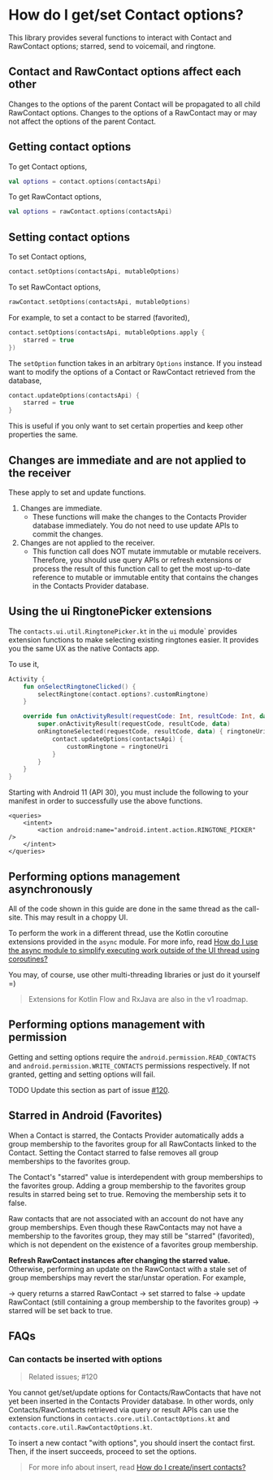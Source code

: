 # How do I get/set Contact options?

This library provides several functions to interact with Contact and RawContact options;
starred, send to voicemail, and ringtone.

## Contact and RawContact options affect each other

Changes to the options of the parent Contact will be propagated to all child RawContact options.
Changes to the options of a RawContact may or may not affect the options of the parent Contact.

## Getting contact options

To get Contact options,

```kotlin
val options = contact.options(contactsApi)
```

To get RawContact options,

```kotlin
val options = rawContact.options(contactsApi)
```

## Setting contact options

To set Contact options,

```kotlin
contact.setOptions(contactsApi, mutableOptions)
```

To set RawContact options,

```kotlin
rawContact.setOptions(contactsApi, mutableOptions)
```

For example, to set a contact to be starred (favorited),

```kotlin
contact.setOptions(contactsApi, mutableOptions.apply {
    starred = true
})
```

The `setOption` function takes in an arbitrary `Options` instance. If you instead want to modify
the options of a Contact or RawContact retrieved from the database,

```kotlin
contact.updateOptions(contactsApi) {
    starred = true
}
```

This is useful if you only want to set certain properties and keep other properties the same.

## Changes are immediate and are not applied to the receiver

These apply to set and update functions.

1. Changes are immediate.
    - These functions will make the changes to the Contacts Provider database immediately. You do
      not need to use update APIs to commit the changes.
2. Changes are not applied to the receiver.
    - This function call does NOT mutate immutable or mutable receivers. Therefore, you should use
      query APIs or refresh extensions or process the result of this function call to get the most
      up-to-date reference to mutable or immutable entity that contains the changes in the Contacts
      Provider database.

## Using the ui RingtonePicker extensions

The `contacts.ui.util.RingtonePicker.kt` in the `ui` module` provides extension functions to make
selecting existing ringtones easier. It provides you the same UX as the native Contacts app. 

To use it,

```kotlin
Activity {
    fun onSelectRingtoneClicked() {
        selectRingtone(contact.options?.customRingtone)
    }

    override fun onActivityResult(requestCode: Int, resultCode: Int, data: Intent?) {
        super.onActivityResult(requestCode, resultCode, data)
        onRingtoneSelected(requestCode, resultCode, data) { ringtoneUri -> 
            contact.updateOptions(contactsApi) {
                customRingtone = ringtoneUri
            }
        }
    }
}
```

Starting with Android 11 (API 30), you must include the following to your manifest in order to
successfully use the above functions.

```
<queries>
    <intent>
        <action android:name="android.intent.action.RINGTONE_PICKER" />
    </intent>
</queries>
```

## Performing options management asynchronously

All of the code shown in this guide are done in the same thread as the call-site. This may result
in a choppy UI.

To perform the work in a different thread, use the Kotlin coroutine extensions provided in the `async` module.
For more info, read [How do I use the async module to simplify executing work outside of the UI thread using coroutines?](/howto/howto-use-api-with-async-execution.md)

You may, of course, use other multi-threading libraries or just do it yourself =)

> Extensions for Kotlin Flow and RxJava are also in the v1 roadmap.

## Performing options management with permission

Getting and setting options require the `android.permission.READ_CONTACTS` and
`android.permission.WRITE_CONTACTS` permissions respectively. If not granted, getting and setting 
options will fail.

TODO Update this section as part of issue [#120](https://github.com/vestrel00/contacts-android/issues/120).
      
## Starred in Android (Favorites)

When a Contact is starred, the Contacts Provider automatically adds a group membership to the
favorites group for all RawContacts linked to the Contact. Setting the Contact starred to false
removes all group memberships to the favorites group.

The Contact's "starred" value is interdependent with group memberships to the favorites group.
Adding a group membership to the favorites group results in starred being set to true. Removing
the membership sets it to false.

Raw contacts that are not associated with an account do not have any group memberships. Even
though these RawContacts may not have a membership to the favorites group, they may still be
"starred" (favorited), which is not dependent on the existence of a favorites group membership.

**Refresh RawContact instances after changing the starred value.** Otherwise, performing an
update on the RawContact with a stale set of group memberships may revert the star/unstar
operation. For example,

-> query returns a starred RawContact
-> set starred to false
-> update RawContact (still containing a group membership to the favorites group)
-> starred will be set back to true.

## FAQs

### Can contacts be inserted with options

> Related issues; #120

You cannot get/set/update options for Contacts/RawContacts that have not yet been inserted in the
Contacts Provider database. In other words, only Contacts/RawContacts retrieved via query or result
APIs can use the extension functions in `contacts.core.util.ContactOptions.kt` and
`contacts.core.util.RawContactOptions.kt`.

To insert a new contact "with options", you should insert the contact first. Then, if the insert
succeeds, proceed to set the options.

> For more info about insert, read [How do I create/insert contacts?](/howto/howto-insert-contacts.md)

